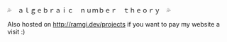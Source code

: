💦　ａｌｇｅｂｒａｉｃ　ｎｕｍｂｅｒ　ｔｈｅｏｒｙ　💦

Also hosted on http://ramgi.dev/projects if you want to pay my website a visit :)
